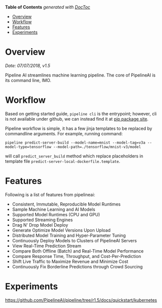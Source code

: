 <!-- START doctoc generated TOC please keep comment here to allow auto update -->
<!-- DON'T EDIT THIS SECTION, INSTEAD RE-RUN doctoc TO UPDATE -->
**Table of Contents**  *generated with [DocToc](https://github.com/thlorenz/doctoc)*

- [Overview](#overview)
- [Workflow](#workflow)
- [Features](#features)
- [Experiments](#experiments)

<!-- END doctoc generated TOC please keep comment here to allow auto update -->

# Overview

*Date: 07/07/2018, v1.5*

Pipeline AI streamlines machine learning pipeline. The core of PipelineAI is its command line, IMO.

# Workflow

Based on getting started guide, `pipeline cli` is the entrypoint; however, cli is not available
under github, we can instead find it at [pip package site](https://pypi.org/project/cli-pipeline/).

Pipeline workflow is simple, it has a few jinja templates to be replaced by commandline arguments.
For example, running command:
```
pipeline predict-server-build --model-name=mnist --model-tag=v3a --model-type=tensorflow --model-path=./tensorflow/mnist-v3/model
```

will call `predict_server_build` method which replace placeholders in template file `predict-server-local-dockerfile.template`.

# Features

Following is a list of features from pipelineai:

- Consistent, Immutable, Reproducible Model Runtimes
- Sample Machine Learning and AI Models
- Supported Model Runtimes (CPU and GPU)
- Supported Streaming Engines
- Drag N' Drop Model Deploy
- Generate Optimize Model Versions Upon Upload
- Distributed Model Training and Hyper-Parameter Tuning
- Continuously Deploy Models to Clusters of PipelineAI Servers
- View Real-Time Prediction Stream
- Compare Both Offline (Batch) and Real-Time Model Performance
- Compare Response Time, Throughput, and Cost-Per-Prediction
- Shift Live Traffic to Maximize Revenue and Minimize Cost
- Continuously Fix Borderline Predictions through Crowd Sourcing

# Experiments

https://github.com/PipelineAI/pipeline/tree/r1.5/docs/quickstart/kubernetes
